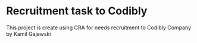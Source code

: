 # Recruitment task to Codibly

This project is create using CRA for needs recruitment to Codibly Company by Kamil Gajewski
